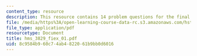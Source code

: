```yaml
---
content_type: resource
description: This resource contains 14 problem questions for the final exam.
file: /media/https%3A/open-learning-course-data-rc.s3.amazonaws.com/hst-021-musculoskeletal-pathophysiology-january-iap-2006/8c9584b960c74ab4822061b9bb0d6016_hms_3829_fiex_01.pdf
file_type: application/pdf
resourcetype: Document
title: hms_3829_fiex_01.pdf
uid: 8c9584b9-60c7-4ab4-8220-61b9bb0d6016
---
```


